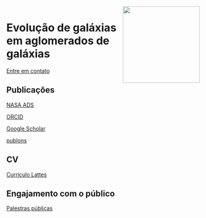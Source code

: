 <img src="Ricardo_Ogando_Wanezza_Soares-3649-Edit.jpg" width=200 align=right>


Evolução de galáxias em aglomerados de galáxias
===============================================

[Entre em contato](mailto:ogando@on.br)

Publicações
-----------

[NASA ADS](https://ui.adsabs.harvard.edu/search/?q=author%3A%22ogando%2C%20r%22%20property%3Arefereed&sort=date%20desc&rows=25)

[ORCID](https://orcid.org/0000-0003-2120-1154)

[Google Scholar](https://scholar.google.com/citations?user=aH3vHPwAAAAJ&hl=pt-BR)

[publons](https://publons.com/researcher/A-1747-2010/)

<!-- For public engagement and random things follow me on [Twitter](https://twitter.com/rilogando)--> 

CV
--

[Currículo Lattes](http://lattes.cnpq.br/1794801345183675)

Engajamento com o público
-------------------------

[Palestras públicas](slides.html)
